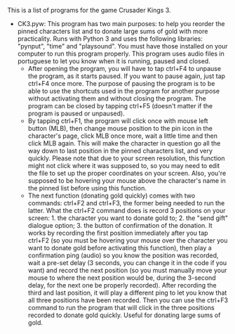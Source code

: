 This is a list of programs for the game Crusader Kings 3.

 - CK3.pyw: This program has two main purposes: to help you reorder the pinned characters list and to donate large sums of gold with more practicality. Runs with Python 3 and uses the following libraries: "pynput", "time" and "playsound". You must have those installed on your computer to run this program properly. This program uses audio files in portuguese to let you know when it is running, paused and closed.
	 - After opening the program, you will have to tap ctrl+F4 to unpause the program, as it starts paused. If you want to pause again, just tap ctrl+F4 once more. The purpose of pausing the program is to be able to use the shortcuts used in the program for another purpose without activating them and without closing the program. The program can be closed by tapping ctrl+F5 (doesn't matter if the program is paused or unpaused).
	 - By tapping ctrl+F1, the program will click once with mouse left button (MLB), then change mouse position to the pin icon in the character's page, click MLB once more, wait a little time and then click MLB again. This will make the character in question go all the way down to last position in the pinned characters list, and very quickly. Please note that due to your screen resolution, this function might not click where it was supposed to, so you may need to edit the file to set up the proper coordinates on your screen. Also, you're supposed to be hovering your mouse above the character's name in the pinned list before using this function.
	 - The next function (donating gold quickly) comes with two commands: ctrl+F2 and ctrl+F3, the former being needed to run the latter. What the ctrl+F2 command does is record 3 positions on your screen: 1. the character you want to donate gold to; 2. the "send gift" dialogue option; 3. the button of confirmation of the donation. It works by recording the first position immediately after you tap ctrl+F2 (so you must be hovering your mouse over the character you want to donate gold before activating this function), then play a confirmation ping (audio) so you know the position was recorded, wait a pre-set delay (3 seconds, you can change it in the code if you want) and record the next position (so you must manually move your mouse to where the next position would be, during the 3-second delay, for the next one be properly recorded). After recording the third and last position, it will play a different ping to let you know that all three positions have been recorded. Then you can use the ctrl+F3 command to run the program that will click in the three positions recorded to donate gold quickly. Useful for donating large sums of gold.
